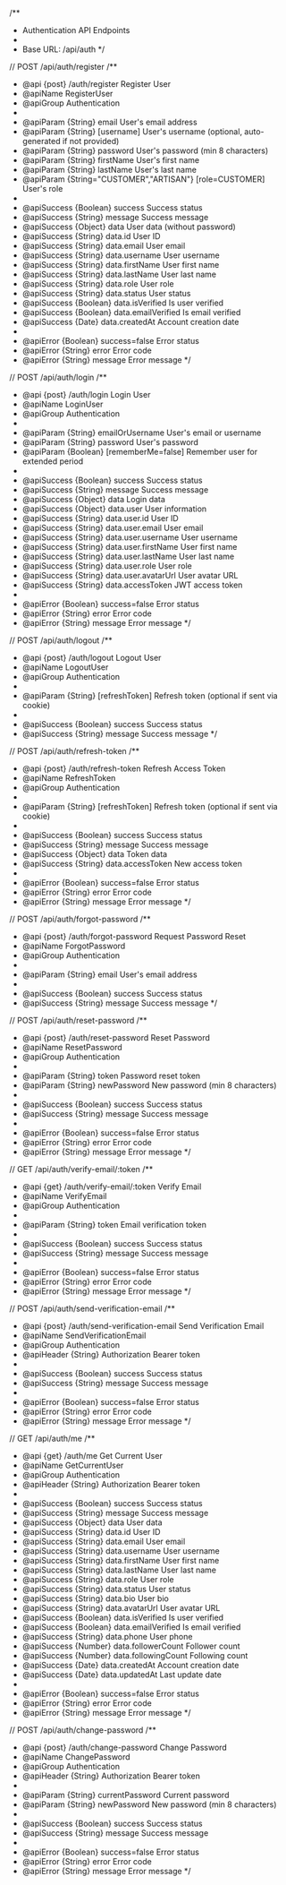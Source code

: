 /\*\*

- Authentication API Endpoints
-
- Base URL: /api/auth
  \*/

// POST /api/auth/register
/\*\*

- @api {post} /auth/register Register User
- @apiName RegisterUser
- @apiGroup Authentication
-
- @apiParam {String} email User's email address
- @apiParam {String} [username] User's username (optional, auto-generated if not provided)
- @apiParam {String} password User's password (min 8 characters)
- @apiParam {String} firstName User's first name
- @apiParam {String} lastName User's last name
- @apiParam {String="CUSTOMER","ARTISAN"} [role=CUSTOMER] User's role
-
- @apiSuccess {Boolean} success Success status
- @apiSuccess {String} message Success message
- @apiSuccess {Object} data User data (without password)
- @apiSuccess {String} data.id User ID
- @apiSuccess {String} data.email User email
- @apiSuccess {String} data.username User username
- @apiSuccess {String} data.firstName User first name
- @apiSuccess {String} data.lastName User last name
- @apiSuccess {String} data.role User role
- @apiSuccess {String} data.status User status
- @apiSuccess {Boolean} data.isVerified Is user verified
- @apiSuccess {Boolean} data.emailVerified Is email verified
- @apiSuccess {Date} data.createdAt Account creation date
-
- @apiError {Boolean} success=false Error status
- @apiError {String} error Error code
- @apiError {String} message Error message
  \*/

// POST /api/auth/login
/\*\*

- @api {post} /auth/login Login User
- @apiName LoginUser
- @apiGroup Authentication
-
- @apiParam {String} emailOrUsername User's email or username
- @apiParam {String} password User's password
- @apiParam {Boolean} [rememberMe=false] Remember user for extended period
-
- @apiSuccess {Boolean} success Success status
- @apiSuccess {String} message Success message
- @apiSuccess {Object} data Login data
- @apiSuccess {Object} data.user User information
- @apiSuccess {String} data.user.id User ID
- @apiSuccess {String} data.user.email User email
- @apiSuccess {String} data.user.username User username
- @apiSuccess {String} data.user.firstName User first name
- @apiSuccess {String} data.user.lastName User last name
- @apiSuccess {String} data.user.role User role
- @apiSuccess {String} data.user.avatarUrl User avatar URL
- @apiSuccess {String} data.accessToken JWT access token
-
- @apiError {Boolean} success=false Error status
- @apiError {String} error Error code
- @apiError {String} message Error message
  \*/

// POST /api/auth/logout
/\*\*

- @api {post} /auth/logout Logout User
- @apiName LogoutUser
- @apiGroup Authentication
-
- @apiParam {String} [refreshToken] Refresh token (optional if sent via cookie)
-
- @apiSuccess {Boolean} success Success status
- @apiSuccess {String} message Success message
  \*/

// POST /api/auth/refresh-token
/\*\*

- @api {post} /auth/refresh-token Refresh Access Token
- @apiName RefreshToken
- @apiGroup Authentication
-
- @apiParam {String} [refreshToken] Refresh token (optional if sent via cookie)
-
- @apiSuccess {Boolean} success Success status
- @apiSuccess {String} message Success message
- @apiSuccess {Object} data Token data
- @apiSuccess {String} data.accessToken New access token
-
- @apiError {Boolean} success=false Error status
- @apiError {String} error Error code
- @apiError {String} message Error message
  \*/

// POST /api/auth/forgot-password
/\*\*

- @api {post} /auth/forgot-password Request Password Reset
- @apiName ForgotPassword
- @apiGroup Authentication
-
- @apiParam {String} email User's email address
-
- @apiSuccess {Boolean} success Success status
- @apiSuccess {String} message Success message
  \*/

// POST /api/auth/reset-password
/\*\*

- @api {post} /auth/reset-password Reset Password
- @apiName ResetPassword
- @apiGroup Authentication
-
- @apiParam {String} token Password reset token
- @apiParam {String} newPassword New password (min 8 characters)
-
- @apiSuccess {Boolean} success Success status
- @apiSuccess {String} message Success message
-
- @apiError {Boolean} success=false Error status
- @apiError {String} error Error code
- @apiError {String} message Error message
  \*/

// GET /api/auth/verify-email/:token
/\*\*

- @api {get} /auth/verify-email/:token Verify Email
- @apiName VerifyEmail
- @apiGroup Authentication
-
- @apiParam {String} token Email verification token
-
- @apiSuccess {Boolean} success Success status
- @apiSuccess {String} message Success message
-
- @apiError {Boolean} success=false Error status
- @apiError {String} error Error code
- @apiError {String} message Error message
  \*/

// POST /api/auth/send-verification-email
/\*\*

- @api {post} /auth/send-verification-email Send Verification Email
- @apiName SendVerificationEmail
- @apiGroup Authentication
- @apiHeader {String} Authorization Bearer token
-
- @apiSuccess {Boolean} success Success status
- @apiSuccess {String} message Success message
-
- @apiError {Boolean} success=false Error status
- @apiError {String} error Error code
- @apiError {String} message Error message
  \*/

// GET /api/auth/me
/\*\*

- @api {get} /auth/me Get Current User
- @apiName GetCurrentUser
- @apiGroup Authentication
- @apiHeader {String} Authorization Bearer token
-
- @apiSuccess {Boolean} success Success status
- @apiSuccess {String} message Success message
- @apiSuccess {Object} data User data
- @apiSuccess {String} data.id User ID
- @apiSuccess {String} data.email User email
- @apiSuccess {String} data.username User username
- @apiSuccess {String} data.firstName User first name
- @apiSuccess {String} data.lastName User last name
- @apiSuccess {String} data.role User role
- @apiSuccess {String} data.status User status
- @apiSuccess {String} data.bio User bio
- @apiSuccess {String} data.avatarUrl User avatar URL
- @apiSuccess {Boolean} data.isVerified Is user verified
- @apiSuccess {Boolean} data.emailVerified Is email verified
- @apiSuccess {String} data.phone User phone
- @apiSuccess {Number} data.followerCount Follower count
- @apiSuccess {Number} data.followingCount Following count
- @apiSuccess {Date} data.createdAt Account creation date
- @apiSuccess {Date} data.updatedAt Last update date
-
- @apiError {Boolean} success=false Error status
- @apiError {String} error Error code
- @apiError {String} message Error message
  \*/

// POST /api/auth/change-password
/\*\*

- @api {post} /auth/change-password Change Password
- @apiName ChangePassword
- @apiGroup Authentication
- @apiHeader {String} Authorization Bearer token
-
- @apiParam {String} currentPassword Current password
- @apiParam {String} newPassword New password (min 8 characters)
-
- @apiSuccess {Boolean} success Success status
- @apiSuccess {String} message Success message
-
- @apiError {Boolean} success=false Error status
- @apiError {String} error Error code
- @apiError {String} message Error message
  \*/
